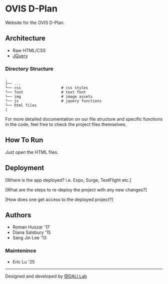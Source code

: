 # OVIS D-Plan

Website for the OVIS D-Plan.

## Architecture
- Raw HTML/CSS
- [JQuery](https://jquery.com/)

### Directory Structure

    .
    ├── ...                            
    └── css                  # css styles
    └── font                 # text font
    └── img                  # image assets
    └── js                   # jquery functions
    └── html files
    |   

For more detailed documentation on our file structure and specific functions in the code, feel free to check the project files themselves.

## How To Run
Just open the HTML files.

## Deployment
[Where is the app deployed? i.e. Expo, Surge, TestFlight etc.]

[What are the steps to re-deploy the project with any new changes?]

[How does one get access to the deployed project?]

## Authors
- Roman Huszar '17
- Diana Salsbury '15
- Sang Jin Lee '13

### Maintenince
- Eric Lu '25

---
Designed and developed by [@DALI Lab](https://github.com/dali-lab)

